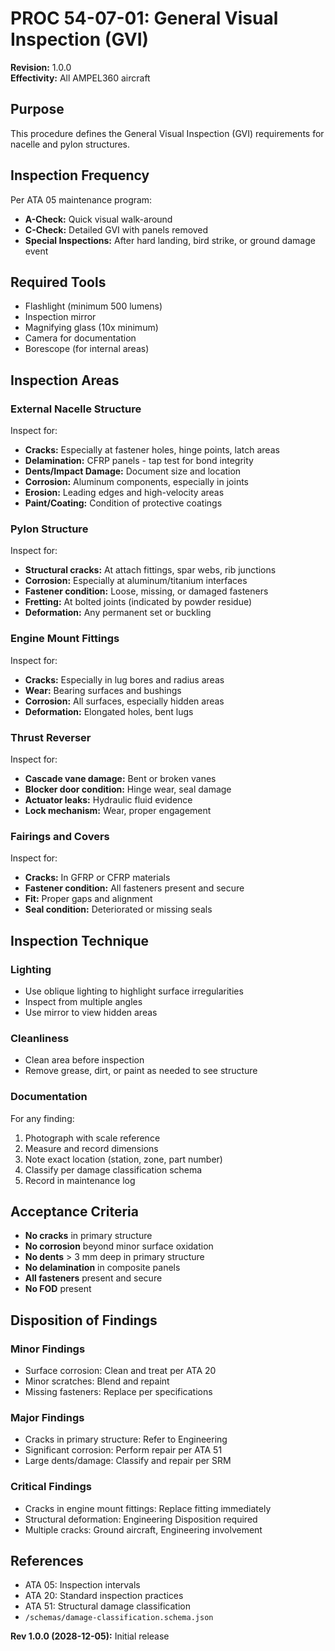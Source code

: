 # PROC 54-07-01: General Visual Inspection (GVI)

**Revision:** 1.0.0  
**Effectivity:** All AMPEL360 aircraft

## Purpose
This procedure defines the General Visual Inspection (GVI) requirements for nacelle and pylon structures.

## Inspection Frequency
Per ATA 05 maintenance program:
- **A-Check:** Quick visual walk-around
- **C-Check:** Detailed GVI with panels removed
- **Special Inspections:** After hard landing, bird strike, or ground damage event

## Required Tools
- Flashlight (minimum 500 lumens)
- Inspection mirror
- Magnifying glass (10x minimum)
- Camera for documentation
- Borescope (for internal areas)

## Inspection Areas

### External Nacelle Structure
Inspect for:
- **Cracks:** Especially at fastener holes, hinge points, latch areas
- **Delamination:** CFRP panels - tap test for bond integrity
- **Dents/Impact Damage:** Document size and location
- **Corrosion:** Aluminum components, especially in joints
- **Erosion:** Leading edges and high-velocity areas
- **Paint/Coating:** Condition of protective coatings

### Pylon Structure
Inspect for:
- **Structural cracks:** At attach fittings, spar webs, rib junctions
- **Corrosion:** Especially at aluminum/titanium interfaces
- **Fastener condition:** Loose, missing, or damaged fasteners
- **Fretting:** At bolted joints (indicated by powder residue)
- **Deformation:** Any permanent set or buckling

### Engine Mount Fittings
Inspect for:
- **Cracks:** Especially in lug bores and radius areas
- **Wear:** Bearing surfaces and bushings
- **Corrosion:** All surfaces, especially hidden areas
- **Deformation:** Elongated holes, bent lugs

### Thrust Reverser
Inspect for:
- **Cascade vane damage:** Bent or broken vanes
- **Blocker door condition:** Hinge wear, seal damage
- **Actuator leaks:** Hydraulic fluid evidence
- **Lock mechanism:** Wear, proper engagement

### Fairings and Covers
Inspect for:
- **Cracks:** In GFRP or CFRP materials
- **Fastener condition:** All fasteners present and secure
- **Fit:** Proper gaps and alignment
- **Seal condition:** Deteriorated or missing seals

## Inspection Technique

### Lighting
- Use oblique lighting to highlight surface irregularities
- Inspect from multiple angles
- Use mirror to view hidden areas

### Cleanliness
- Clean area before inspection
- Remove grease, dirt, or paint as needed to see structure

### Documentation
For any finding:
1. Photograph with scale reference
2. Measure and record dimensions
3. Note exact location (station, zone, part number)
4. Classify per damage classification schema
5. Record in maintenance log

## Acceptance Criteria
- **No cracks** in primary structure
- **No corrosion** beyond minor surface oxidation
- **No dents** > 3 mm deep in primary structure
- **No delamination** in composite panels
- **All fasteners** present and secure
- **No FOD** present

## Disposition of Findings

### Minor Findings
- Surface corrosion: Clean and treat per ATA 20
- Minor scratches: Blend and repaint
- Missing fasteners: Replace per specifications

### Major Findings
- Cracks in primary structure: Refer to Engineering
- Significant corrosion: Perform repair per ATA 51
- Large dents/damage: Classify and repair per SRM

### Critical Findings
- Cracks in engine mount fittings: Replace fitting immediately
- Structural deformation: Engineering Disposition required
- Multiple cracks: Ground aircraft, Engineering involvement

## References
- ATA 05: Inspection intervals
- ATA 20: Standard inspection practices
- ATA 51: Structural damage classification
- `/schemas/damage-classification.schema.json`

**Rev 1.0.0 (2028-12-05):** Initial release
